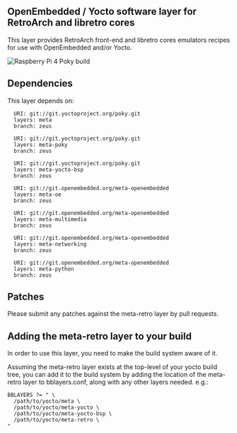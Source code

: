 ## OpenEmbedded / Yocto software layer for RetroArch and libretro cores

This layer provides RetroArch front-end and libretro cores emulators
recipes for use with OpenEmbedded and/or Yocto.

![Raspberry Pi 4 Poky build](https://devwork.space/wp-content/uploads/2020/01/IMG_20200108_205652-scaled.jpg)

## Dependencies
This layer depends on:
```
  URI: git://git.yoctoproject.org/poky.git
  layers: meta
  branch: zeus
  
  URI: git://git.yoctoproject.org/poky.git
  layers: meta-poky
  branch: zeus
  
  URI: git://git.yoctoproject.org/poky.git
  layers: meta-yocto-bsp
  branch: zeus

  URI: git://git.openembedded.org/meta-openembedded
  layers: meta-oe
  branch: zeus
  
  URI: git://git.openembedded.org/meta-openembedded
  layers: meta-multimedia
  branch: zeus
  
  URI: git://git.openembedded.org/meta-openembedded
  layers: meta-networking
  branch: zeus
  
  URI: git://git.openembedded.org/meta-openembedded
  layers: meta-python
  branch: zeus
```

## Patches

Please submit any patches against the meta-retro layer by pull requests.

## Adding the meta-retro layer to your build

In order to use this layer, you need to make the build system aware of
it.

Assuming the meta-retro layer exists at the top-level of your
yocto build tree, you can add it to the build system by adding the
location of the meta-retro layer to bblayers.conf, along with any
other layers needed. e.g.:
```
BBLAYERS ?= " \
  /path/to/yocto/meta \
  /path/to/yocto/meta-yocto \
  /path/to/yocto/meta-yocto-bsp \
  /path/to/yocto/meta-retro \
"
```
